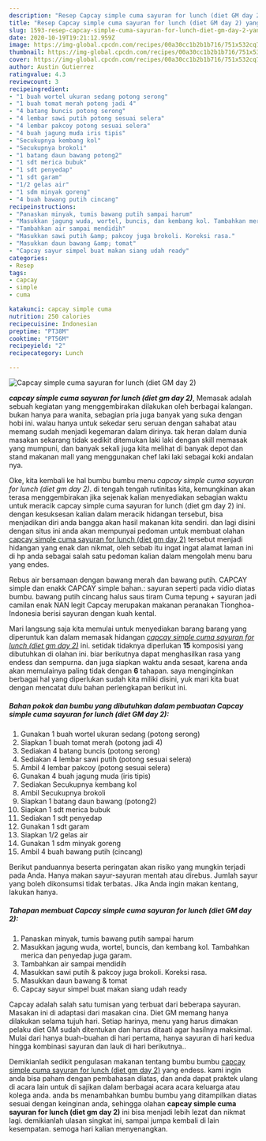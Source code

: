 ```yaml
---
description: "Resep Capcay simple cuma sayuran for lunch (diet GM day 2) yang mudah"
title: "Resep Capcay simple cuma sayuran for lunch (diet GM day 2) yang mudah"
slug: 1593-resep-capcay-simple-cuma-sayuran-for-lunch-diet-gm-day-2-yang-mudah
date: 2020-10-19T19:21:12.959Z
image: https://img-global.cpcdn.com/recipes/00a30cc1b2b1b716/751x532cq70/capcay-simple-cuma-sayuran-for-lunch-diet-gm-day-2-foto-resep-utama.jpg
thumbnail: https://img-global.cpcdn.com/recipes/00a30cc1b2b1b716/751x532cq70/capcay-simple-cuma-sayuran-for-lunch-diet-gm-day-2-foto-resep-utama.jpg
cover: https://img-global.cpcdn.com/recipes/00a30cc1b2b1b716/751x532cq70/capcay-simple-cuma-sayuran-for-lunch-diet-gm-day-2-foto-resep-utama.jpg
author: Austin Gutierrez
ratingvalue: 4.3
reviewcount: 3
recipeingredient:
- "1 buah wortel ukuran sedang potong serong"
- "1 buah tomat merah potong jadi 4"
- "4 batang buncis potong serong"
- "4 lembar sawi putih potong sesuai selera"
- "4 lembar pakcoy potong sesuai selera"
- "4 buah jagung muda iris tipis"
- "Secukupnya kembang kol"
- "Secukupnya brokoli"
- "1 batang daun bawang potong2"
- "1 sdt merica bubuk"
- "1 sdt penyedap"
- "1 sdt garam"
- "1/2 gelas air"
- "1 sdm minyak goreng"
- "4 buah bawang putih cincang"
recipeinstructions:
- "Panaskan minyak, tumis bawang putih sampai harum"
- "Masukkan jagung wuda, wortel, buncis, dan kembang kol. Tambahkan merica dan penyedap juga garam."
- "Tambahkan air sampai mendidih"
- "Masukkan sawi putih &amp; pakcoy juga brokoli. Koreksi rasa."
- "Masukkan daun bawang &amp; tomat"
- "Capcay sayur simpel buat makan siang udah ready"
categories:
- Resep
tags:
- capcay
- simple
- cuma

katakunci: capcay simple cuma 
nutrition: 250 calories
recipecuisine: Indonesian
preptime: "PT38M"
cooktime: "PT56M"
recipeyield: "2"
recipecategory: Lunch

---
```



![Capcay simple cuma sayuran for lunch (diet GM day 2)](https://img-global.cpcdn.com/recipes/00a30cc1b2b1b716/751x532cq70/capcay-simple-cuma-sayuran-for-lunch-diet-gm-day-2-foto-resep-utama.jpg)

<b><i>capcay simple cuma sayuran for lunch (diet gm day 2)</i></b>, Memasak adalah sebuah kegiatan yang menggembirakan dilakukan oleh berbagai kalangan. bukan hanya para wanita, sebagian pria juga banyak yang suka dengan hobi ini. walau hanya untuk sekedar seru seruan dengan sahabat atau memang sudah menjadi kegemaran dalam dirinya. tak heran dalam dunia masakan sekarang tidak sedikit ditemukan laki laki dengan skill memasak yang mumpuni, dan banyak sekali juga kita melihat di banyak depot dan stand makanan mall yang menggunakan chef laki laki sebagai koki andalan nya.

Oke, kita kembali ke hal bumbu bumbu menu <i>capcay simple cuma sayuran for lunch (diet gm day 2)</i>. di tengah tengah rutinitas kita, kemungkinan akan terasa menggembirakan jika sejenak kalian menyediakan sebagian waktu untuk meracik capcay simple cuma sayuran for lunch (diet gm day 2) ini. dengan kesuksesan kalian dalam meracik hidangan tersebut, bisa menjadikan diri anda bangga akan hasil makanan kita sendiri. dan lagi disini dengan situs ini anda akan mempunyai pedoman untuk membuat olahan <u>capcay simple cuma sayuran for lunch (diet gm day 2)</u> tersebut menjadi hidangan yang enak dan nikmat, oleh sebab itu ingat ingat alamat laman ini di hp anda sebagai salah satu pedoman kalian dalam mengolah menu baru yang endes.

Rebus air bersamaan dengan bawang merah dan bawang putih. CAPCAY simple dan enakk CAPCAY simple bahan.: sayuran seperti pada vidio diatas bumbu. bawang putih cincang halus saus tiram Cuma tepung + sayuran jadi camilan enak NAN legit Capcay merupakan makanan peranakan Tionghoa-Indonesia berisi sayuran dengan kuah kental.


Mari langsung saja kita memulai untuk menyediakan barang barang yang diperuntuk kan dalam memasak hidangan <u><i>capcay simple cuma sayuran for lunch (diet gm day 2)</i></u> ini. setidak tidaknya diperlukan <b>15</b> komposisi yang dibutuhkan di olahan ini. biar berikutnya dapat menghasilkan rasa yang endess dan sempurna. dan juga siapkan waktu anda sesaat, karena anda akan memulainya paling tidak dengan <b>6</b> tahapan. saya menginginkan berbagai hal yang diperlukan sudah kita miliki disini, yuk mari kita buat dengan mencatat dulu bahan perlengkapan berikut ini.

<!--inarticleads1-->

##### Bahan pokok dan bumbu yang dibutuhkan dalam pembuatan Capcay simple cuma sayuran for lunch (diet GM day 2):

1. Gunakan 1 buah wortel ukuran sedang (potong serong)
1. Siapkan 1 buah tomat merah (potong jadi 4)
1. Sediakan 4 batang buncis (potong serong)
1. Sediakan 4 lembar sawi putih (potong sesuai selera)
1. Ambil 4 lembar pakcoy (potong sesuai selera)
1. Gunakan 4 buah jagung muda (iris tipis)
1. Sediakan Secukupnya kembang kol
1. Ambil Secukupnya brokoli
1. Siapkan 1 batang daun bawang (potong2)
1. Siapkan 1 sdt merica bubuk
1. Sediakan 1 sdt penyedap
1. Gunakan 1 sdt garam
1. Siapkan 1/2 gelas air
1. Gunakan 1 sdm minyak goreng
1. Ambil 4 buah bawang putih (cincang)


Berikut panduannya beserta peringatan akan risiko yang mungkin terjadi pada Anda. Hanya makan sayur-sayuran mentah atau direbus. Jumlah sayur yang boleh dikonsumsi tidak terbatas. Jika Anda ingin makan kentang, lakukan hanya. 

<!--inarticleads2-->

##### Tahapan membuat Capcay simple cuma sayuran for lunch (diet GM day 2):

1. Panaskan minyak, tumis bawang putih sampai harum
1. Masukkan jagung wuda, wortel, buncis, dan kembang kol. Tambahkan merica dan penyedap juga garam.
1. Tambahkan air sampai mendidih
1. Masukkan sawi putih &amp; pakcoy juga brokoli. Koreksi rasa.
1. Masukkan daun bawang &amp; tomat
1. Capcay sayur simpel buat makan siang udah ready


Capcay adalah salah satu tumisan yang terbuat dari beberapa sayuran. Masakan ini di adaptasi dari masakan cina. Diet GM memang hanya dilakukan selama tujuh hari. Setiap harinya, menu yang harus dimakan pelaku diet GM sudah ditentukan dan harus ditaati agar hasilnya maksimal. Mulai dari hanya buah-buahan di hari pertama, hanya sayuran di hari kedua hingga kombinasi sayuran dan lauk di hari berikutnya.. 

Demikianlah sedikit pengulasan makanan tentang bumbu bumbu <u>capcay simple cuma sayuran for lunch (diet gm day 2)</u> yang endess. kami ingin anda bisa paham dengan pembahasan diatas, dan anda dapat praktek ulang di acara lain untuk di sajikan dalam berbagai acara acara keluarga atau kolega anda. anda bs menambahkan bumbu bumbu yang ditampilkan diatas sesuai dengan keinginan anda, sehingga olahan <b>capcay simple cuma sayuran for lunch (diet gm day 2)</b> ini bisa menjadi lebih lezat dan nikmat lagi. demikianlah ulasan singkat ini, sampai jumpa kembali di lain kesempatan. semoga hari kalian menyenangkan.
